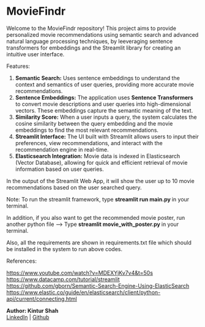 # MovieFindr

Welcome to the MovieFindr repository! This project aims to provide personalized movie recommendations using semantic search and advanced natural language processing techniques, by leeveraging sentence transformers for embeddings and the Streamlit library for creating an intuitive user interface. <br>

Features:
1) <b>Semantic Search:</b> Uses sentence embeddings to understand the context and semantics of user queries, providing more accurate movie recommendations. <br>
2) <b>Sentence Embeddings:</b> The application uses **Sentence Transformers** to convert movie descriptions and user queries into high-dimensional vectors. These embeddings capture the semantic meaning of the text. <br>
3) <b>Similarity Score:</b> When a user inputs a query, the system calculates the cosine similarity between the query embedding and the movie embeddings to find the most relevant recommendations.
4) <b>Streamlit Interface:</b> The UI built with Streamlit allows users to input their preferences, view recommendations, and interact with the recommendation engine in real-time. <br>
5) <b>Elasticsearch Integration:</b> Movie data is indexed in Elasticsearch (Vector Database), allowing for quick and efficient retrieval of movie information based on user queries. <br>

In the output of the Streamlit Web App, it will show the user up to 10 movie recommendations based on the user searched query. <br>

Note: To run the streamlit framework, type <b> streamlit run main.py </b> in your terminal. <br>

In addition, if you also want to get the recommended movie poster, run another python file --> Type <b> streamlit movie_with_poster.py </b> in your terminal. <br>

Also, all the requirements are shown in requirements.txt file which should be installed in the system to run above codes.

References:

https://www.youtube.com/watch?v=MDEXYjKv7v4&t=50s <br>
https://www.datacamp.com/tutorial/streamlit <br>
https://github.com/gborn/Semantic-Search-Engine-Using-ElasticSearch <br>
https://www.elastic.co/guide/en/elasticsearch/client/python-api/current/connecting.html <br>

**Author: Kintur Shah** <br>
[LinkedIn](https://www.linkedin.com/in/kintur-shah/) | [Github](https://github.com/kinturkt)
